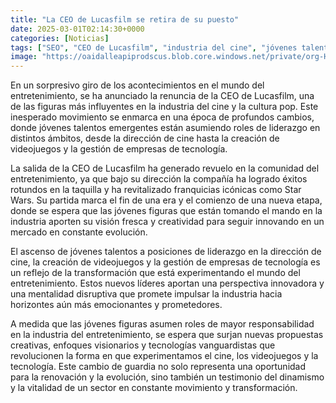 ```yaml
---
title: "La CEO de Lucasfilm se retira de su puesto"
date: 2025-03-01T02:14:30+0000
categories: [Noticias]
tags: ["SEO", "CEO de Lucasfilm", "industria del cine", "jóvenes talentos", "dirección de cine", "creación de videojuegos", "gestión de empresas de tecnología."]
image: "https://oaidalleapiprodscus.blob.core.windows.net/private/org-HKmKxpuNw3Y88lm4EBrIPq0n/user-ZwiCXOggLL8ZNNKE2g7rXFmV/img-GUyx52w2DRibAnhIqhoIYMYI.png?st=2025-03-01T01%3A14%3A30Z&se=2025-03-01T03%3A14%3A30Z&sp=r&sv=2024-08-04&sr=b&rscd=inline&rsct=image/png&skoid=d505667d-d6c1-4a0a-bac7-5c84a87759f8&sktid=a48cca56-e6da-484e-a814-9c849652bcb3&skt=2025-02-28T11%3A33%3A23Z&ske=2025-03-01T11%3A33%3A23Z&sks=b&skv=2024-08-04&sig=4Uo0s7kQjFETdnI1t1LURRqtiUC9HwcTqSGi8GPUtbk%3D"
---
```


En un sorpresivo giro de los acontecimientos en el mundo del entretenimiento, se ha anunciado la renuncia de la CEO de Lucasfilm, una de las figuras más influyentes en la industria del cine y la cultura pop. Este inesperado movimiento se enmarca en una época de profundos cambios, donde jóvenes talentos emergentes están asumiendo roles de liderazgo en distintos ámbitos, desde la dirección de cine hasta la creación de videojuegos y la gestión de empresas de tecnología.

La salida de la CEO de Lucasfilm ha generado revuelo en la comunidad del entretenimiento, ya que bajo su dirección la compañía ha logrado éxitos rotundos en la taquilla y ha revitalizado franquicias icónicas como Star Wars. Su partida marca el fin de una era y el comienzo de una nueva etapa, donde se espera que las jóvenes figuras que están tomando el mando en la industria aporten su visión fresca y creatividad para seguir innovando en un mercado en constante evolución.

El ascenso de jóvenes talentos a posiciones de liderazgo en la dirección de cine, la creación de videojuegos y la gestión de empresas de tecnología es un reflejo de la transformación que está experimentando el mundo del entretenimiento. Estos nuevos líderes aportan una perspectiva innovadora y una mentalidad disruptiva que promete impulsar la industria hacia horizontes aún más emocionantes y prometedores.

A medida que las jóvenes figuras asumen roles de mayor responsabilidad en la industria del entretenimiento, se espera que surjan nuevas propuestas creativas, enfoques visionarios y tecnologías vanguardistas que revolucionen la forma en que experimentamos el cine, los videojuegos y la tecnología. Este cambio de guardia no solo representa una oportunidad para la renovación y la evolución, sino también un testimonio del dinamismo y la vitalidad de un sector en constante movimiento y transformación.
    